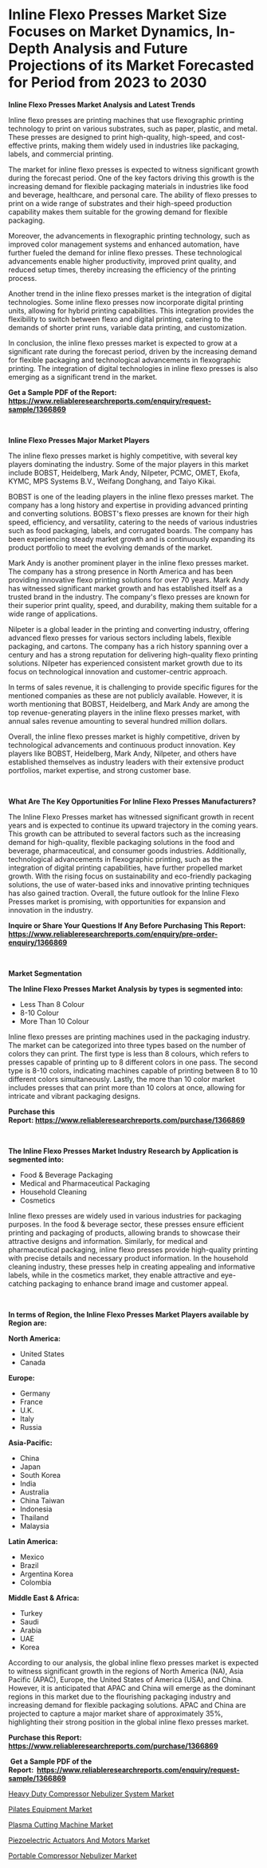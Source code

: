<p><h1>Inline Flexo Presses Market Size Focuses on Market Dynamics, In-Depth Analysis and Future Projections of its Market Forecasted for Period from 2023 to 2030</h1></p><p><strong>Inline Flexo Presses Market Analysis and Latest Trends</strong></p>
<p><p>Inline flexo presses are printing machines that use flexographic printing technology to print on various substrates, such as paper, plastic, and metal. These presses are designed to print high-quality, high-speed, and cost-effective prints, making them widely used in industries like packaging, labels, and commercial printing.</p><p>The market for inline flexo presses is expected to witness significant growth during the forecast period. One of the key factors driving this growth is the increasing demand for flexible packaging materials in industries like food and beverage, healthcare, and personal care. The ability of flexo presses to print on a wide range of substrates and their high-speed production capability makes them suitable for the growing demand for flexible packaging.</p><p>Moreover, the advancements in flexographic printing technology, such as improved color management systems and enhanced automation, have further fueled the demand for inline flexo presses. These technological advancements enable higher productivity, improved print quality, and reduced setup times, thereby increasing the efficiency of the printing process.</p><p>Another trend in the inline flexo presses market is the integration of digital technologies. Some inline flexo presses now incorporate digital printing units, allowing for hybrid printing capabilities. This integration provides the flexibility to switch between flexo and digital printing, catering to the demands of shorter print runs, variable data printing, and customization.</p><p>In conclusion, the inline flexo presses market is expected to grow at a significant rate during the forecast period, driven by the increasing demand for flexible packaging and technological advancements in flexographic printing. The integration of digital technologies in inline flexo presses is also emerging as a significant trend in the market.</p></p>
<p><strong>Get a Sample PDF of the Report:&nbsp; <a href="https://www.reliableresearchreports.com/enquiry/request-sample/1366869">https://www.reliableresearchreports.com/enquiry/request-sample/1366869</a></strong></p>
<p>&nbsp;</p>
<p><strong>Inline Flexo Presses Major Market Players</strong></p>
<p><p>The inline flexo presses market is highly competitive, with several key players dominating the industry. Some of the major players in this market include BOBST, Heidelberg, Mark Andy, Nilpeter, PCMC, OMET, Ekofa, KYMC, MPS Systems B.V., Weifang Donghang, and Taiyo Kikai.</p><p>BOBST is one of the leading players in the inline flexo presses market. The company has a long history and expertise in providing advanced printing and converting solutions. BOBST's flexo presses are known for their high speed, efficiency, and versatility, catering to the needs of various industries such as food packaging, labels, and corrugated boards. The company has been experiencing steady market growth and is continuously expanding its product portfolio to meet the evolving demands of the market.</p><p>Mark Andy is another prominent player in the inline flexo presses market. The company has a strong presence in North America and has been providing innovative flexo printing solutions for over 70 years. Mark Andy has witnessed significant market growth and has established itself as a trusted brand in the industry. The company's flexo presses are known for their superior print quality, speed, and durability, making them suitable for a wide range of applications.</p><p>Nilpeter is a global leader in the printing and converting industry, offering advanced flexo presses for various sectors including labels, flexible packaging, and cartons. The company has a rich history spanning over a century and has a strong reputation for delivering high-quality flexo printing solutions. Nilpeter has experienced consistent market growth due to its focus on technological innovation and customer-centric approach.</p><p>In terms of sales revenue, it is challenging to provide specific figures for the mentioned companies as these are not publicly available. However, it is worth mentioning that BOBST, Heidelberg, and Mark Andy are among the top revenue-generating players in the inline flexo presses market, with annual sales revenue amounting to several hundred million dollars.</p><p>Overall, the inline flexo presses market is highly competitive, driven by technological advancements and continuous product innovation. Key players like BOBST, Heidelberg, Mark Andy, Nilpeter, and others have established themselves as industry leaders with their extensive product portfolios, market expertise, and strong customer base.</p></p>
<p>&nbsp;</p>
<p><strong>What Are The Key Opportunities For Inline Flexo Presses Manufacturers?</strong></p>
<p><p>The Inline Flexo Presses market has witnessed significant growth in recent years and is expected to continue its upward trajectory in the coming years. This growth can be attributed to several factors such as the increasing demand for high-quality, flexible packaging solutions in the food and beverage, pharmaceutical, and consumer goods industries. Additionally, technological advancements in flexographic printing, such as the integration of digital printing capabilities, have further propelled market growth. With the rising focus on sustainability and eco-friendly packaging solutions, the use of water-based inks and innovative printing techniques has also gained traction. Overall, the future outlook for the Inline Flexo Presses market is promising, with opportunities for expansion and innovation in the industry.</p></p>
<p><strong>Inquire or Share Your Questions If Any Before Purchasing This Report: <a href="https://www.reliableresearchreports.com/enquiry/pre-order-enquiry/1366869">https://www.reliableresearchreports.com/enquiry/pre-order-enquiry/1366869</a></strong></p>
<p>&nbsp;</p>
<p><strong>Market Segmentation</strong></p>
<p><strong>The Inline Flexo Presses Market Analysis by types is segmented into:</strong></p>
<p><ul><li>Less Than 8 Colour</li><li>8-10 Colour</li><li>More Than 10 Colour</li></ul></p>
<p><p>Inline flexo presses are printing machines used in the packaging industry. The market can be categorized into three types based on the number of colors they can print. The first type is less than 8 colours, which refers to presses capable of printing up to 8 different colors in one pass. The second type is 8-10 colors, indicating machines capable of printing between 8 to 10 different colors simultaneously. Lastly, the more than 10 color market includes presses that can print more than 10 colors at once, allowing for intricate and vibrant packaging designs.</p></p>
<p><strong>Purchase this Report:&nbsp;<a href="https://www.reliableresearchreports.com/purchase/1366869">https://www.reliableresearchreports.com/purchase/1366869</a></strong></p>
<p>&nbsp;</p>
<p><strong>The Inline Flexo Presses Market Industry Research by Application is segmented into:</strong></p>
<p><ul><li>Food & Beverage Packaging</li><li>Medical and Pharmaceutical Packaging</li><li>Household Cleaning</li><li>Cosmetics</li></ul></p>
<p><p>Inline flexo presses are widely used in various industries for packaging purposes. In the food & beverage sector, these presses ensure efficient printing and packaging of products, allowing brands to showcase their attractive designs and information. Similarly, for medical and pharmaceutical packaging, inline flexo presses provide high-quality printing with precise details and necessary product information. In the household cleaning industry, these presses help in creating appealing and informative labels, while in the cosmetics market, they enable attractive and eye-catching packaging to enhance brand image and customer appeal.</p></p>
<p>&nbsp;</p>
<p><strong>In terms of Region, the Inline Flexo Presses Market Players available by Region are:</strong></p>
<p>
    <p> <strong> North America: </strong>
        <ul>
            <li>United States</li>
            <li>Canada</li>
        </ul>
        </p> 
    <p> <strong> Europe: </strong>
        <ul>
            <li>Germany</li>
            <li>France</li>
            <li>U.K.</li>
            <li>Italy</li>
            <li>Russia</li>
        </ul>
        </p> 
    <p> <strong> Asia-Pacific: </strong>
        <ul>
            <li>China</li>
            <li>Japan</li>
            <li>South Korea</li>
            <li>India</li>
            <li>Australia</li>
            <li>China Taiwan</li>
            <li>Indonesia</li>
            <li>Thailand</li>
            <li>Malaysia</li>
        </ul>
        </p> 
    <p> <strong> Latin America: </strong>
        <ul>
            <li>Mexico</li>
            <li>Brazil</li>
            <li>Argentina Korea</li>
            <li>Colombia</li>
        </ul>
        </p> 
    <p> <strong> Middle East & Africa: </strong>
        <ul>
            <li>Turkey</li>
            <li>Saudi</li>
            <li>Arabia</li>
            <li>UAE</li>
            <li>Korea</li>
        </ul>
    </p>
    </p>
<p><p>According to our analysis, the global inline flexo presses market is expected to witness significant growth in the regions of North America (NA), Asia Pacific (APAC), Europe, the United States of America (USA), and China. However, it is anticipated that APAC and China will emerge as the dominant regions in this market due to the flourishing packaging industry and increasing demand for flexible packaging solutions. APAC and China are projected to capture a major market share of approximately 35%, highlighting their strong position in the global inline flexo presses market.</p></p>
<p><strong>Purchase this Report: <a href="https://www.reliableresearchreports.com/purchase/1366869">https://www.reliableresearchreports.com/purchase/1366869</a></strong></p>
<p>&nbsp;<strong>Get a Sample PDF of the Report:&nbsp;&nbsp;<a href="https://www.reliableresearchreports.com/enquiry/request-sample/1366869">https://www.reliableresearchreports.com/enquiry/request-sample/1366869</a></strong></p>
<p><strong></strong></p>
<p><p><a href="https://medium.com/@bretpacocha2023/heavy-duty-compressor-nebulizer-system-market-size-cagr-trends-2024-2030-16aecbf0f4b5">Heavy Duty Compressor Nebulizer System Market</a></p><p><a href="https://www.linkedin.com/pulse/pilates-equipment-market-challenges-opportunities-growth-jr5fc/">Pilates Equipment Market</a></p><p><a href="https://www.linkedin.com/pulse/decoding-plasma-cutting-machine-market-deep-dive-latest-9w0re/">Plasma Cutting Machine Market</a></p><p><a href="https://www.linkedin.com/pulse/piezoelectric-actuators-motors-market-size-2023--2zjbc/">Piezoelectric Actuators And Motors Market</a></p><p><a href="https://medium.com/@chasegibson1901/portable-compressor-nebulizer-market-size-cagr-trends-2024-2030-84e121e3322d">Portable Compressor Nebulizer Market</a></p></p>